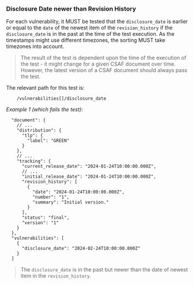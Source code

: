 ### Disclosure Date newer than Revision History

For each vulnerability, it MUST be tested that the `disclosure_date` is earlier or equal to the `date` of the newest item of the `revision_history`
if the `disclosure_date` is in the past at the time of the test execution.
As the timestamps might use different timezones, the sorting MUST take timezones into account.

> The result of the test is dependent upon the time of the execution of the test - it might change for a given CSAF document over time.
> However, the latest version of a CSAF document should always pass the test.

The relevant path for this test is:

```
    /vulnerabilities[]/disclosure_date
```

*Example 1 (which fails the test):*

```
  "document": {
    // ...
    "distribution": {
      "tlp": {
        "label": "GREEN"
      }
    },
    // ...
    "tracking": {
      "current_release_date": "2024-01-24T10:00:00.000Z",
      // ...
      "initial_release_date": "2024-01-24T10:00:00.000Z",
      "revision_history": [
        {
          "date": "2024-01-24T10:00:00.000Z",
          "number": "1",
          "summary": "Initial version."
        }
      ],
      "status": "final",
      "version": "1"
    }
  },
  "vulnerabilities": [
    {
      "disclosure_date": "2024-02-24T10:00:00.000Z"
    }
  ]
```

> The `disclosure_date` is in the past but newer than the date of newest item in the `revision_history`.
